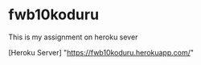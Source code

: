 # fwb10koduru

This is my assignment on heroku sever

[Heroku Server] "https://fwb10koduru.herokuapp.com/"